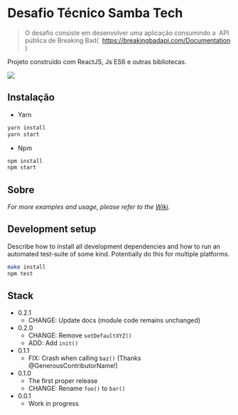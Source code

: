 # Desafio Técnico Samba Tech
> O desafio consiste em desenvolver uma aplicação consumindo a ​ API pública de
Breaking Bad( ​ https://breakingbadapi.com/Documentation ​ )

<!-- [![NPM Version][npm-image]][npm-url]
[![Build Status][travis-image]][travis-url]
[![Downloads Stats][npm-downloads]][npm-url] -->

Projeto construído com ReactJS, Js ES6 e outras bibliotecas.


![](header.png)

## Instalação

- Yarn

```sh
yarn install
yarn start
```

- Npm

```sh
npm install
npm start
```


## Sobre



_For more examples and usage, please refer to the [Wiki][wiki]._

## Development setup

Describe how to install all development dependencies and how to run an automated test-suite of some kind. Potentially do this for multiple platforms.

```sh
make install
npm test
```

## Stack

* 0.2.1
    * CHANGE: Update docs (module code remains unchanged)
* 0.2.0
    * CHANGE: Remove `setDefaultXYZ()`
    * ADD: Add `init()`
* 0.1.1
    * FIX: Crash when calling `baz()` (Thanks @GenerousContributorName!)
* 0.1.0
    * The first proper release
    * CHANGE: Rename `foo()` to `bar()`
* 0.0.1
    * Work in progress




<!-- Markdown link & img dfn's -->
[npm-image]: https://img.shields.io/npm/v/datadog-metrics.svg?style=flat-square
[npm-url]: https://npmjs.org/package/datadog-metrics
[npm-downloads]: https://img.shields.io/npm/dm/datadog-metrics.svg?style=flat-square
[travis-image]: https://img.shields.io/travis/dbader/node-datadog-metrics/master.svg?style=flat-square
[travis-url]: https://travis-ci.org/dbader/node-datadog-metrics
[wiki]: https://github.com/yourname/yourproject/wiki
